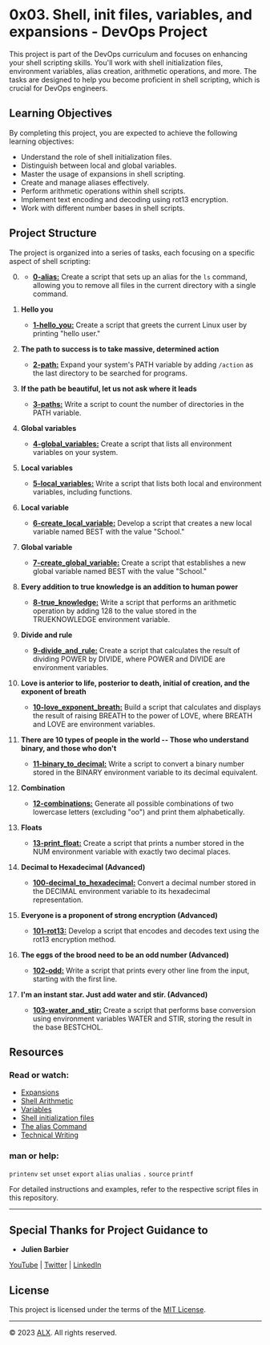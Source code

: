 # 0x03. Shell, init files, variables, and expansions - DevOps Project

This project is part of the DevOps curriculum and focuses on enhancing your shell scripting skills. You'll work with shell initialization files, environment variables, alias creation, arithmetic operations, and more. The tasks are designed to help you become proficient in shell scripting, which is crucial for DevOps engineers.

## Learning Objectives

By completing this project, you are expected to achieve the following learning objectives:

- Understand the role of shell initialization files.
- Distinguish between local and global variables.
- Master the usage of expansions in shell scripting.
- Create and manage aliases effectively.
- Perform arithmetic operations within shell scripts.
- Implement text encoding and decoding using rot13 encryption.
- Work with different number bases in shell scripts.

## Project Structure

The project is organized into a series of tasks, each focusing on a specific aspect of shell scripting:

0. **<o>**
    - **[0-alias:](0-alias)** Create a script that sets up an alias for the `ls` command, allowing you to remove all files in the current directory with a single command.

1. **Hello you**
    - **[1-hello_you:](1-hello_you)** Create a script that greets the current Linux user by printing "hello user."

2. **The path to success is to take massive, determined action**
    - **[2-path:](2-path)** Expand your system's PATH variable by adding `/action` as the last directory to be searched for programs.

3. **If the path be beautiful, let us not ask where it leads**
    - **[3-paths:](3-paths)** Write a script to count the number of directories in the PATH variable.

4. **Global variables**
    - **[4-global_variables:](4-global_variables)** Create a script that lists all environment variables on your system.

5. **Local variables**
    - **[5-local_variables:](5-local_variables)** Write a script that lists both local and environment variables, including functions.

6. **Local variable**
    - **[6-create_local_variable:](6-create_local_variable)** Develop a script that creates a new local variable named BEST with the value "School."

7. **Global variable**
    - **[7-create_global_variable:](7-create_global_variable)** Create a script that establishes a new global variable named BEST with the value "School."

8. **Every addition to true knowledge is an addition to human power**
    - **[8-true_knowledge:](8-true_knowledge)** Write a script that performs an arithmetic operation by adding 128 to the value stored in the TRUEKNOWLEDGE environment variable.

9. **Divide and rule**
    - **[9-divide_and_rule:](9-divide_and_rule)** Create a script that calculates the result of dividing POWER by DIVIDE, where POWER and DIVIDE are environment variables.

10. **Love is anterior to life, posterior to death, initial of creation, and the exponent of breath**
    - **[10-love_exponent_breath:](10-love_exponent_breath)** Build a script that calculates and displays the result of raising BREATH to the power of LOVE, where BREATH and LOVE are environment variables.

11. **There are 10 types of people in the world -- Those who understand binary, and those who don't**
    - **[11-binary_to_decimal:](11-binary_to_decimal)** Write a script to convert a binary number stored in the BINARY environment variable to its decimal equivalent.

12. **Combination**
    - **[12-combinations:](12-combinations)** Generate all possible combinations of two lowercase letters (excluding "oo") and print them alphabetically.

13. **Floats**
    - **[13-print_float:](13-print_float)** Create a script that prints a number stored in the NUM environment variable with exactly two decimal places.

14. **Decimal to Hexadecimal (Advanced)**
    - **[100-decimal_to_hexadecimal:](100-decimal_to_hexadecimal)** Convert a decimal number stored in the DECIMAL environment variable to its hexadecimal representation.

15. **Everyone is a proponent of strong encryption (Advanced)**
    - **[101-rot13:](101-rot13)** Develop a script that encodes and decodes text using the rot13 encryption method.

16. **The eggs of the brood need to be an odd number (Advanced)**
    - **[102-odd:](102-odd)** Write a script that prints every other line from the input, starting with the first line.

17. **I'm an instant star. Just add water and stir. (Advanced)**
    - **[103-water_and_stir:](103-water_and_stir)** Create a script that performs base conversion using environment variables WATER and STIR, storing the result in the base BESTCHOL.

## Resources

### Read or watch:

- [Expansions](http://linuxcommand.org/lc3_lts0080.php)
- [Shell Arithmetic](https://www.gnu.org/software/bash/manual/html_node/Shell-Arithmetic.html)
- [Variables](https://tldp.org/LDP/Bash-Beginners-Guide/html/sect_03_02.html)
- [Shell initialization files](https://tldp.org/LDP/Bash-Beginners-Guide/html/sect_03_01.html)
- [The alias Command](https://www.linfo.org/alias.html)
- [Technical Writing](https://s3.amazonaws.com/alx-intranet.hbtn.io/uploads/misc/2021/6/9112669886fd446a2aa3113c31319d1f468dc160.pdf?X-Amz-Algorithm=AWS4-HMAC-SHA256&X-Amz-Credential=AKIARDDGGGOUSBVO6H7D%2F20230922%2Fus-east-1%2Fs3%2Faws4_request&X-Amz-Date=20230922T154710Z&X-Amz-Expires=86400&X-Amz-SignedHeaders=host&X-Amz-Signature=76aa23cae692bbd0b21f78bb800c492bafd46a2893a93a7f0682710ea373e3ed)

### man or help:

`printenv`
`set`
`unset`
`export`
`alias`
`unalias`
`.`
`source`
`printf`

For detailed instructions and examples, refer to the respective script files in this repository.

---

## Special Thanks for Project Guidance to 

- **Julien Barbier**

[YouTube](https://www.youtube.com/@0xJulien) | [Twitter](https://twitter.com/julienbarbier42) | [LinkedIn](https://www.linkedin.com/in/julienbarbier/)

## License

This project is licensed under the terms of the [MIT License](https://www.alxafrica.com/terms-conditions-portal/).

---

© 2023 [ALX](https://www.alxafrica.com/). All rights reserved.
